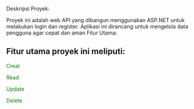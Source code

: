 Deskripsi Proyek:

Proyek ini adalah web API yang dibangun menggunakan ASP.NET untuk melakukan login dan register.
Aplikasi ini dirancang untuk mengelola data pengguna agar cepat dan aman
Fitur Utama:

## Fitur utama proyek ini meliputi:

<font color="green">Creat</font>

<font color="green">Read</font>

<font color="green">Update</font>

<font color="green">Delete</font>
